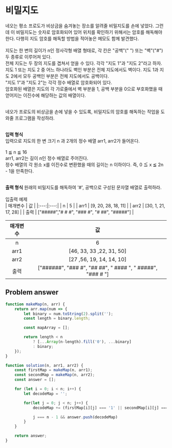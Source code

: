 # 비밀지도

네오는 평소 프로도가 비상금을 숨겨놓는 장소를 알려줄 비밀지도를 손에 넣었다. 그런데 이 비밀지도는 숫자로 암호화되어 있어 위치를 확인하기 위해서는 암호를 해독해야 한다. 다행히 지도 암호를 해독할 방법을 적어놓은 메모도 함께 발견했다.<br/>
<br/>
지도는 한 변의 길이가 n인 정사각형 배열 형태로, 각 칸은 "공백"(" ") 또는 "벽"("#") 두 종류로 이루어져 있다.<br/>
전체 지도는 두 장의 지도를 겹쳐서 얻을 수 있다. 각각 "지도 1"과 "지도 2"라고 하자. 지도 1 또는 지도 2 중 어느 하나라도 벽인 부분은 전체 지도에서도 벽이다. 지도 1과 지도 2에서 모두 공백인 부분은 전체 지도에서도 공백이다.<br/>
"지도 1"과 "지도 2"는 각각 정수 배열로 암호화되어 있다.<br/>
암호화된 배열은 지도의 각 가로줄에서 벽 부분을 1, 공백 부분을 0으로 부호화했을 때 얻어지는 이진수에 해당하는 값의 배열이다.<br/>
<br/>

네오가 프로도의 비상금을 손에 넣을 수 있도록, 비밀지도의 암호를 해독하는 작업을 도와줄 프로그램을 작성하라.<br/>
<br/>

**입력 형식**
<br/>
입력으로 지도의 한 변 크기 n 과 2개의 정수 배열 arr1, arr2가 들어온다.<br/>
<br/>
1 ≦ n ≦ 16<br/>
arr1, arr2는 길이 n인 정수 배열로 주어진다.<br/>
정수 배열의 각 원소 x를 이진수로 변환했을 때의 길이는 n 이하이다. 즉, 0 ≦ x ≦ 2n - 1을 만족한다.<br/>
<br/>

**출력 형식**
원래의 비밀지도를 해독하여 '#', 공백으로 구성된 문자열 배열로 출력하라.<br/>
<br/>
입출력 예제<br/>
| 매개변수 | 값 |
|:---:|:---:|
| n | 5 |
| arr1 | [9, 20, 28, 18, 11] |
| arr2 | [30, 1, 21, 17, 28] |
| 출력 | ["#####","# # #", "### #", "# ##", "#####"] |

| 매개변수 | 값 |
|:---:|:---:|
| n | 6 |
| arr1 | [46, 33, 33 ,22, 31, 50] |
| arr2 | [27 ,56, 19, 14, 14, 10] |
| 출력 | ["######", "### #", "## ##", " #### ", " #####", "### # "] |

## Problem answer

```javascript
function makeMap(n, arr) {
    return arr.map(num => {
        let binary = num.toString(2).split('');
        const length = binary.length;

        const mapArray = [];

        return length < n 
            ? [...Array(n-length).fill('0'), ...binary] 
            : binary;
    });
}

function solution(n, arr1, arr2) {
    const firstMap = makeMap(n, arr1);
    const secondMap = makeMap(n, arr2);
    const answer = [];

    for (let i = 0; i < n; i++) {
        let decodeMap = '';

        for(let j = 0; j < n; j++) {
            decodeMap += (firstMap[i][j] === '1' || secondMap[i][j] === '1') ? '#' : ' ';

            j === n - 1 && answer.push(decodeMap)
        }
    }

    return answer;
}
```
